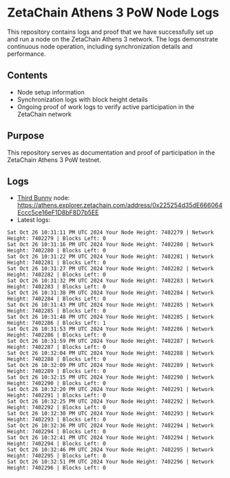 # ZetaChain Athens 3 PoW Node Logs
This repository contains logs and proof that we have successfully set up and run a node on the ZetaChain Athens 3 network. The logs demonstrate continuous node operation, including synchronization details and performance.

## Contents
- Node setup information
- Synchronization logs with block height details
- Ongoing proof of work logs to verify active participation in the ZetaChain network

## Purpose
This repository serves as documentation and proof of participation in the ZetaChain Athens 3 PoW testnet.

## Logs

- [Third Bunny](https://thirdbunny.xyz/) node: https://athens.explorer.zetachain.com/address/0x225254d35dE666064Eccc5ce16eF1D8bF8D7b5EE
- Latest logs:
```
Sat Oct 26 10:31:11 PM UTC 2024 Your Node Height: 7402279 | Network Height: 7402279 | Blocks Left: 0
Sat Oct 26 10:31:16 PM UTC 2024 Your Node Height: 7402280 | Network Height: 7402280 | Blocks Left: 0
Sat Oct 26 10:31:22 PM UTC 2024 Your Node Height: 7402281 | Network Height: 7402281 | Blocks Left: 0
Sat Oct 26 10:31:27 PM UTC 2024 Your Node Height: 7402282 | Network Height: 7402282 | Blocks Left: 0
Sat Oct 26 10:31:32 PM UTC 2024 Your Node Height: 7402283 | Network Height: 7402283 | Blocks Left: 0
Sat Oct 26 10:31:38 PM UTC 2024 Your Node Height: 7402284 | Network Height: 7402284 | Blocks Left: 0
Sat Oct 26 10:31:43 PM UTC 2024 Your Node Height: 7402285 | Network Height: 7402285 | Blocks Left: 0
Sat Oct 26 10:31:48 PM UTC 2024 Your Node Height: 7402285 | Network Height: 7402286 | Blocks Left: 1
Sat Oct 26 10:31:53 PM UTC 2024 Your Node Height: 7402286 | Network Height: 7402286 | Blocks Left: 0
Sat Oct 26 10:31:59 PM UTC 2024 Your Node Height: 7402287 | Network Height: 7402287 | Blocks Left: 0
Sat Oct 26 10:32:04 PM UTC 2024 Your Node Height: 7402288 | Network Height: 7402288 | Blocks Left: 0
Sat Oct 26 10:32:09 PM UTC 2024 Your Node Height: 7402289 | Network Height: 7402289 | Blocks Left: 0
Sat Oct 26 10:32:15 PM UTC 2024 Your Node Height: 7402290 | Network Height: 7402290 | Blocks Left: 0
Sat Oct 26 10:32:20 PM UTC 2024 Your Node Height: 7402291 | Network Height: 7402291 | Blocks Left: 0
Sat Oct 26 10:32:25 PM UTC 2024 Your Node Height: 7402292 | Network Height: 7402292 | Blocks Left: 0
Sat Oct 26 10:32:30 PM UTC 2024 Your Node Height: 7402293 | Network Height: 7402293 | Blocks Left: 0
Sat Oct 26 10:32:36 PM UTC 2024 Your Node Height: 7402294 | Network Height: 7402294 | Blocks Left: 0
Sat Oct 26 10:32:41 PM UTC 2024 Your Node Height: 7402294 | Network Height: 7402294 | Blocks Left: 0
Sat Oct 26 10:32:46 PM UTC 2024 Your Node Height: 7402295 | Network Height: 7402295 | Blocks Left: 0
Sat Oct 26 10:32:51 PM UTC 2024 Your Node Height: 7402296 | Network Height: 7402296 | Blocks Left: 0
```
